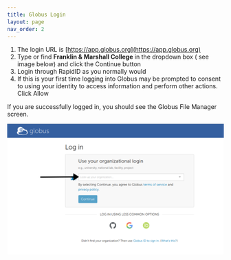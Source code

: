 ```yaml
---
title: Globus Login
layout: page
nav_order: 2
---
```


1. The login URL is  [https://app.globus.org](https://app.globus.org)
2. Type or find **Franklin & Marshall College** in the dropdown box ( see image below) and click the Continue button
3. Login through RapidID as you normally would
4. If this is your first time logging into Globus may be prompted
   to consent to using your identity to access information and perform other actions.
   Click Allow

If you are successfully logged in, you should see the Globus File Manager screen.

![Globus login screen](../assets/images/globus_login.png)
